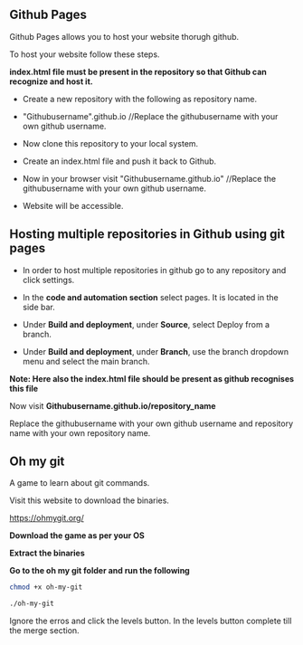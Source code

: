 ## Github Pages

Github Pages allows you to host your website thorugh github.

To host your website follow these steps.

**index.html file must be present in the repository so that Github can recognize and host it.**

- Create a new repository with the following as repository name.

- "Githubusername".github.io //Replace the githubusername with your own github username.

- Now clone this repository to your local system.

- Create an index.html file and push it back to Github.

- Now in your browser visit "Githubusername.github.io" //Replace the githubusername with your own github username.

- Website will be accessible.


## Hosting multiple repositories in Github using git pages

- In order to host multiple repositories in github go to any repository and click settings.

- In the **code and automation section** select pages. It is located in the side bar.

- Under **Build and deployment**, under **Source**, select Deploy from a branch.

- Under **Build and deployment**, under **Branch**, use the branch dropdown menu and select the main branch.


**Note: Here also the index.html file should be present as github recognises this file**

Now visit **Githubusername.github.io/repository_name**

Replace the githubusername with your own github username and repository name with your own repository name.


## Oh my git

A game to learn about git commands.

Visit this website to download the binaries.

https://ohmygit.org/

**Download the game as per your OS**

**Extract the binaries**

**Go to the oh my git folder and run the following**

```bash
chmod +x oh-my-git

./oh-my-git
```

Ignore the erros and click the levels button. In the levels button complete till the merge section.